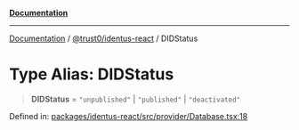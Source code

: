 [**Documentation**](../../../README.md)

***

[Documentation](../../../README.md) / [@trust0/identus-react](../README.md) / DIDStatus

# Type Alias: DIDStatus

> **DIDStatus** = `"unpublished"` \| `"published"` \| `"deactivated"`

Defined in: [packages/identus-react/src/provider/Database.tsx:18](https://github.com/trust0-project/identus/blob/f5b47889e96dca5bb9f8d458aaab7ee1b2f8f868/packages/identus-react/src/provider/Database.tsx#L18)
